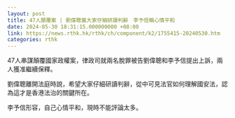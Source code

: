 ```yaml
---
layout: post
title: 47人顛覆案 | 劉偉聰冀大家仔細研讀判辭　李予信稱心情平和
date: 2024-05-30 18:31:15.000000000 +08:00
link: https://news.rthk.hk/rthk/ch/component/k2/1755415-20240530.htm
categories: rthk
---
```


47人串謀顛覆國家政權案，律政司就兩名脫罪被告劉偉聰和李予信提出上訴，兩人獲准繼續保釋。

劉偉聰離開法庭時說，希望大家仔細研讀判辭，從中可見法官如何理解國安法，認為這才是香港法治的關鍵所在。

李予信形容，自己心情平和，現時不能評論太多。
